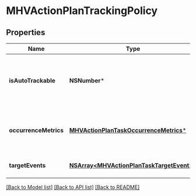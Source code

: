 # MHVActionPlanTrackingPolicy

## Properties
Name | Type | Description | Notes
------------ | ------------- | ------------- | -------------
**isAutoTrackable** | **NSNumber*** | Gets or sets an indicator as to whether or not the Tracking Policy is AutoTrackable | [optional] 
**occurrenceMetrics** | [**MHVActionPlanTaskOccurrenceMetrics***](MHVActionPlanTaskOccurrenceMetrics.md) | Gets or sets the Occurrence Metrics for the tracking policy | [optional] 
**targetEvents** | [**NSArray&lt;MHVActionPlanTaskTargetEvent&gt;***](MHVActionPlanTaskTargetEvent.md) | The target events to track against | [optional] 

[[Back to Model list]](../README.md#documentation-for-models) [[Back to API list]](../README.md#documentation-for-api-endpoints) [[Back to README]](../README.md)


